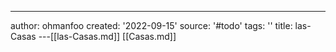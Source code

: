---
author: ohmanfoo
created: '2022-09-15'
source: '#todo'
tags: ''
title: las-Casas
---[[las-Casas.md]]
[[Casas.md]]
